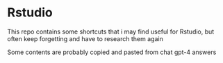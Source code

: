 # Rstudio
This repo contains some shortcuts that i may find useful for Rstudio, but often keep forgetting and have to research them again

Some contents are probably copied and pasted from chat gpt-4 answers
